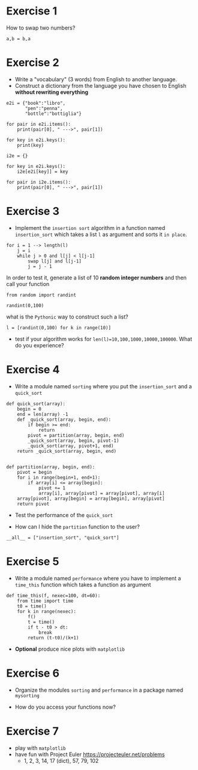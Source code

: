 # Exercise 1

How to swap two numbers?

	a,b = b,a

# Exercise 2

- Write a "vocabulary" (3 words) from English to another language.
- Construct a dictionary from the language you have chosen to English **without rewriting everything**

```
e2i = {"book":"libro",
       "pen":"penna",
       "bottle":"bottiglia"}

for pair in e2i.items():
    print(pair[0], " --->", pair[1])

for key in e2i.keys():
    print(key)

i2e = {}

for key in e2i.keys():
    i2e[e2i[key]] = key

for pair in i2e.items():
    print(pair[0], " --->", pair[1])
```

# Exercise 3

- Implement the `insertion sort` algorithm in a function named `insertion_sort` which takes a list `l` as argument and sorts it `in place`.

```
for i = 1 --> length(l)
	j = i
	while j > 0 and l[j] < l[j-1] 
		swap l[j] and l[j-1]
		j = j - 1
```

In order to test it, generate a list of 10 **random integer numbers** and then call your function

```
from random import randint

randint(0,100)
```

what is the `Pythonic` way to construct such a list?

```
l = [randint(0,100) for k in range(10)]
```

- test if your algorithm works for `len(l)=10,100,1000,10000,100000`. What do you experience?

# Exercise 4

- Write a module named `sorting` where you put the `insertion_sort` and a `quick_sort`

```
def quick_sort(array):
    begin = 0
    end = len(array) -1
    def _quick_sort(array, begin, end):
        if begin >= end:
            return
        pivot = partition(array, begin, end)
        _quick_sort(array, begin, pivot-1)
        _quick_sort(array, pivot+1, end)
    return _quick_sort(array, begin, end)


def partition(array, begin, end):
    pivot = begin
    for i in range(begin+1, end+1):
        if array[i] <= array[begin]:
            pivot += 1
            array[i], array[pivot] = array[pivot], array[i]
    array[pivot], array[begin] = array[begin], array[pivot]
    return pivot
```

- Test the performance of the `quick_sort` 

- How can I hide the `partition` function to the user?

```
__all__ = ["insertion_sort", "quick_sort"]
```

# Exercise 5

- Write a module named `performance` where you have to implement a `time_this` function which takes a function as argument

```
def time_this(f, nexec=100, dt=60):
	from time import time
	t0 = time()
	for k in range(nexec):
		f()
		t = time()
		if t - t0 > dt:
			break
		return (t-t0)/(k+1)
```

- **Optional** produce nice plots with `matplotlib`

# Exercise 6

- Organize the modules `sorting` and `performance` in a package named `mysorting`

- How do you access your functions now?

# Exercise 7

- play with `matplotlib`
- have fun with Project Euler https://projecteuler.net/problems
  - 1, 2, 3, 14, 17 (dict), 57, 79, 102

